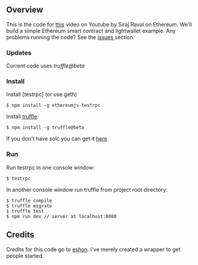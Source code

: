 
## Overview

This is the code for [this](https://youtu.be/-_Qs0XdPpw8) video on Youtube by Siraj Raval on Ethereum. We'll build a simple Ethereum smart contract and lightwallet example. Any problems running the code? See the [issues
](https://github.com/eshon/conference/issues) section.


### Updates

Current code uses *truffle@beta*


### Install

Install [testrpc] (or use geth)

```
$ npm install -g ethereumjs-testrpc
```

Install [truffle](https://github.com/consensys/truffle):

```
$ npm install -g truffle@beta
```

If you don't have solc you can get it [here](https://github.com/ethereum/go-ethereum/wiki/Contract-Tutorial#using-an-online-compiler)

### Run

Run testrpc in one console window:

```
$ testrpc
```
In another console window run truffle from project root directory:

```
$ truffle compile
$ truffle migrate
$ truffle test
$ npm run dev // server at localhost:8080
```


## Credits

Credits for this code go to [eshon](https://github.com/eshon). I've merely created a wrapper to get people started.
